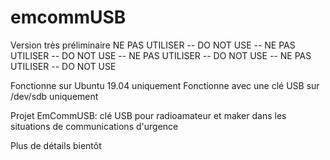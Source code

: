 # emcommUSB

Version très préliminaire
NE PAS UTILISER -- DO NOT USE -- NE PAS UTILISER -- DO NOT USE -- NE PAS UTILISER -- DO NOT USE -- NE PAS UTILISER -- DO NOT USE 


Fonctionne sur Ubuntu 19.04 uniquement
Fonctionne avec une clé USB sur /dev/sdb uniquement

Projet EmCommUSB: clé USB pour radioamateur et maker dans les situations de communications d'urgence

Plus de détails bientôt
